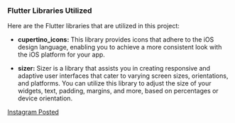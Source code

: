 ### Flutter Libraries Utilized

Here are the Flutter libraries that are utilized in this project:

- **cupertino_icons:** This library provides icons that adhere to the iOS design language, enabling you to achieve a more consistent look with the iOS platform for your app.

- **sizer:** Sizer is a library that assists you in creating responsive and adaptive user interfaces that cater to varying screen sizes, orientations, and platforms. You can utilize this library to adjust the size of your widgets, text, padding, margins, and more, based on percentages or device orientation.

[Instagram Posted](https://www.instagram.com/p/CzGlaZWSo3N/)
